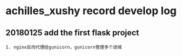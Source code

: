 # achilles_xushy record develop log

## 20180125 add the first flask project
    1. nginx反向代理给gunicorn，gunicorn管理多个进城
      